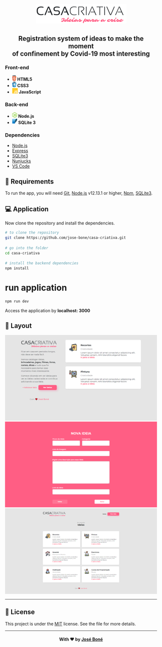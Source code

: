 <h1 align="center">
  <img src="public/logo.png">
</h1>

<h2 align="center">
  Registration system of ideas to make the moment <br/>
of confinement by Covid-19 most interesting
</h2>

<h3>
  Front-end
</h3>

<ul>
  <li> <img src="image/html.png" alt="html5" height="18"> <strong> HTML5 </strong> </li>
  <li> <img src="image/css.png" alt="css3" height="18"> <strong> CSS3 </strong> </li>
  <li> <img src="image/js.png" alt="js" height="18"> <strong> JavaScript </strong> </li>
</ul>

<h3>
  Back-end
</h3>

<ul>
  <li> <img src="image/node.png" alt="node.js" height="18"> <strong> Node.js </strong> </li>
  <li> <img src="image/sqlite.png" alt="sqlite3" height="18"> <strong> SQLite 3 </strong> </li>
</ul>

<h3>
  Dependencies
</h3>

- [Node.js](https://nodejs.org/)
- [Express](https://expressjs.com/)
- [SQLite3](https://sqlitebrowser.org/)
- [Nunjucks](https://www.npmjs.com/package/nunjucks)
- [VS Code](https://code.visualstudio.com/)

## 🚀 Requirements

To run the app, you will need [Git](https://git-scm.com), [Node.js](https://nodejs.org/) v12.13.1 or higher, [Npm](https://www.npmjs.com/), [SQLite3](https://sqlitebrowser.org/).
<br>

## 💻 Application

Now clone the repository and install the dependencies.

```bash
# to clone the repository
git clone https://github.com/jose-bone/casa-criativa.git

# go into the folder
cd casa-criativa

# install the backend dependencies
npm install

```

# run application

```bash
npm run dev
```

Access the application by **localhost: 3000**

## 🔖 Layout

![](image/home-page.png)
![](image/new-idea.png)
![](image/all-ideas.png)

---

## 📝 License

This project is under the [MIT](/LICENSE) license. See the file for more details.

<hr>

<h4 align="center">With ❤️ by <a href="https://github.com/jose-bone" target="_blank">José Boné</a>
</h4>
